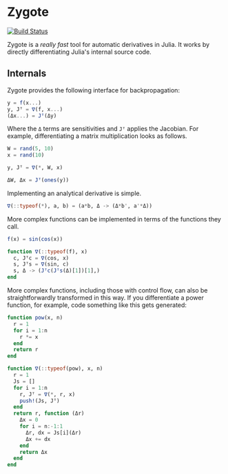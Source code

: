 # Zygote

[![Build Status](https://travis-ci.org/MikeInnes/Zygote.jl.svg?branch=master)](https://travis-ci.org/MikeInnes/Zygote.jl)

Zygote is a *really fast* tool for automatic derivatives in Julia. It works by directly differentiating Julia's internal source code.

## Internals

Zygote provides the following interface for backpropagation:

```julia
y = f(x...)
y, Jᵀ = ∇(f, x...)
(Δx...) = Jᵀ(Δy)
```

Where the `Δ` terms are sensitivities and `Jᵀ` applies the Jacobian. For example, differentiating a matrix multiplication looks as follows.

```julia
W = rand(5, 10)
x = rand(10)

y, Jᵀ = ∇(*, W, x)

ΔW, Δx = Jᵀ(ones(y))
```

Implementing an analytical derivative is simple.

```julia
∇(::typeof(*), a, b) = (a*b, Δ -> (Δ*b', a'*Δ))
```

More complex functions can be implemented in terms of the functions they call.

```julia
f(x) = sin(cos(x))

function ∇(::typeof(f), x)
  c, Jᵀc = ∇(cos, x)
  s, Jᵀs = ∇(sin, c)
  s, Δ -> (Jᵀc(Jᵀs(Δ)[1])[1],)
end
```

More complex functions, including those with control flow, can also be straightforwardly transformed in this way. If you differentiate a power function, for example, code something like this gets generated:

```julia
function pow(x, n)
  r = 1
  for i = 1:n
    r *= x
  end
  return r
end

function ∇(::typeof(pow), x, n)
  r = 1
  Js = []
  for i = 1:n
    r, Jᵀ = ∇(*, r, x)
    push!(Js, Jᵀ)
  end
  return r, function (Δr)
    Δx = 0
    for i = n:-1:1
      Δr, dx = Js[i](Δr)
      Δx += dx
    end
    return Δx
  end
end
```
